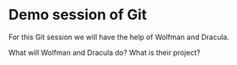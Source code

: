 # Demo session of Git

For this Git session we will have the help of Wolfman and Dracula.

What will Wolfman and Dracula do? What is their project?
